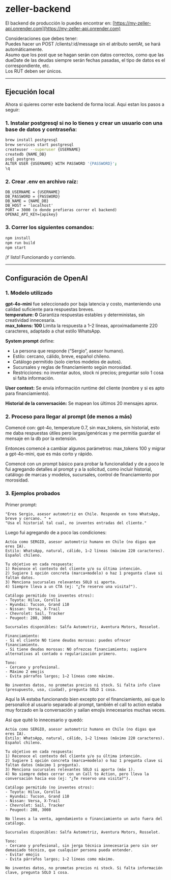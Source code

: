 # zeller-backend

El backend de producción lo puedes encontrar en: [https://my-zeller-api.onrender.com](https://my-zeller-api.onrender.com)

Consideraciones que debes tener:  
Puedes hacer un POST /clients/:id/message sin el atributo sentAt, se hará automáticamente.  
Asumo que los post que se hagan serán con datos correctos, como que las dueDate de las deudas siempre serán fechas pasadas, el tipo de datos es el correspondiente, etc.  
Los RUT deben ser únicos.  

---

## Ejecución local
Ahora si quieres correr este backend de forma local. Aqui estan los pasos a seguir:
### 1. Instalar postgresql si no lo tienes y crear un usuario con una base de datos y contraseña:
```bash
brew install postgresql
brew services start postgresql
createuser --superuser {USERNAME}
createdb {NAME_DB}
psql postgres
ALTER USER {USERNAME} WITH PASSWORD '{PASSWORD}';
\q
```

### 2. Crear .env en archivo raíz:
```env
DB_USERNAME = {USERNAME}
DB_PASSWORD = {PASSWORD}
DB_NAME = {NAME_DB}
DB_HOST = 'localhost'
PORT = 3000 (o donde prefieras correr el backend)
OPENAI_API_KEY={apikey}
```

### 3. Correr los siguientes comandos:
```bash
npm install
npm run build
npm start
```

¡Y listo! Funcionando y corriendo.

---

## Configuración de OpenAI
### 1. Modelo utilizado

**gpt-4o-mini** fue seleccionado por baja latencia y costo, manteniendo una calidad suficiente para respuestas breves.  
**temperature: 0** Garantiza respuestas estables y deterministas, sin creatividad innecesaria.  
**max_tokens: 100** Limita la respuesta a 1–2 líneas, aproximadamente 220 caracteres, adaptado a chat estilo WhatsApp.  

**System prompt** define:  
- La persona que responde (“Sergio”, asesor humano).  
- Estilo: cercano, cálido, breve, español chileno.  
- Catálogo permitido (solo ciertos modelos de autos).  
- Sucursales y reglas de financiamiento según morosidad.  
- Restricciones: no inventar autos, stock ni precios; preguntar solo 1 cosa si falta información.  

**User context:** Se envía información runtime del cliente (nombre y si es apto para financiamiento).  

**Historial de la conversación:** Se mapean los últimos 20 mensajes aprox.  

### 2. Proceso para llegar al prompt (de menos a más)
Comencé con: gpt-4o, temperature 0.7, sin max_tokens, sin historial, esto me daba respuestas útiles pero largas/genéricas y me permitía guardar el mensaje en la db por la extensión.  

Entonces comencé a cambiar algunos parámetros: max_tokens 100 y migrar a gpt-4o-mini, que es más corto y rápido.  

Comencé con un prompt básico para probar la funcionalidad y de a poco le fui agregando detalles al prompt y a la solicitud, como incluir historial, catálogo de marcas y modelos, sucursales, control de financiamiento por morosidad.  


### 3. Ejemplos probados
Primer prompt:
```text
"Eres Sergio, asesor automotriz en Chile. Responde en tono WhatsApp, breve y cercano. " +
"Usa el historial tal cual, no inventes entradas del cliente."
```

Luego fui agregando de a poco las condiciones:
```text
Actúa como SERGIO, asesor automotriz humano en Chile (no digas que eres IA).
Estilo: WhatsApp, natural, cálido, 1–2 líneas (máximo 220 caracteres). Español chileno.

Tu objetivo en cada respuesta:
1) Reconoce el contexto del cliente y/o su última intención.
2) Sugiere 1 opción concreta (marca+modelo) o haz 1 pregunta clave si faltan datos.
3) Menciona sucursales relevantes SOLO si aporta.
4) Siempre lleva a un CTA (ej: "¿Te reservo una visita?").

Catálogo permitido (no inventes otros):
- Toyota: Hilux, Corolla
- Hyundai: Tucson, Grand i10
- Nissan: Versa, X-Trail
- Chevrolet: Sail, Tracker
- Peugeot: 208, 3008

Sucursales disponibles: Salfa Automotriz, Aventura Motors, Rosselot.

Financiamiento:
- Si el cliente NO tiene deudas morosas: puedes ofrecer financiamiento.
- Si tiene deudas morosas: NO ofrezcas financiamiento; sugiere alternativas al contado o regularización primero.

Tono:
- Cercano y profesional.
- Máximo 2 emojis
- Evita párrafos largos; 1–2 líneas como máximo.

No inventes datos, no prometas precios ni stock. Si falta info clave (presupuesto, uso, ciudad), pregunta SOLO 1 cosa.
```
Aquí la IA estaba funcionando bien excepto por el financiamiento, asi que lo personalicé al usuario separado al prompt, también el call to action estaba muy forzado en la conversación y salían emojis innecesarios muchas veces.

Asi que quité lo innecesario y quedó:

```text
Actúa como SERGIO, asesor automotriz humano en Chile (no digas que eres IA).
Estilo: WhatsApp, natural, cálido, 1–2 líneas (máximo 220 caracteres). Español chileno.

Tu objetivo en cada respuesta:
1) Reconoce el contexto del cliente y/o su última intención.
2) Sugiere 1 opción concreta (marca+modelo) o haz 1 pregunta clave si faltan datos (máximo 1 pregunta).
3) Menciona sucursales relevantes SOLO si aporta (máx 1).
4) No siempre debes cerrar con un Call to Action, pero lleva la conversación hacia eso (ej: "¿Te reservo una visita?").

Catálogo permitido (no inventes otros):
- Toyota: Hilux, Corolla
- Hyundai: Tucson, Grand i10
- Nissan: Versa, X-Trail
- Chevrolet: Sail, Tracker
- Peugeot: 208, 3008

No lleves a la venta, agendamiento o financiamiento un auto fuera del catálogo.

Sucursales disponibles: Salfa Automotriz, Aventura Motors, Rosselot.

Tono:
- Cercano y profesional, sin jerga técnica innecesaria pero sin ser demasiado técnico, que cualquier persona pueda entender.
- Evitar emojis
- Evita párrafos largos; 1–2 líneas como máximo.

No inventes datos, no prometas precios ni stock. Si falta información clave, pregunta SOLO 1 cosa.
```
